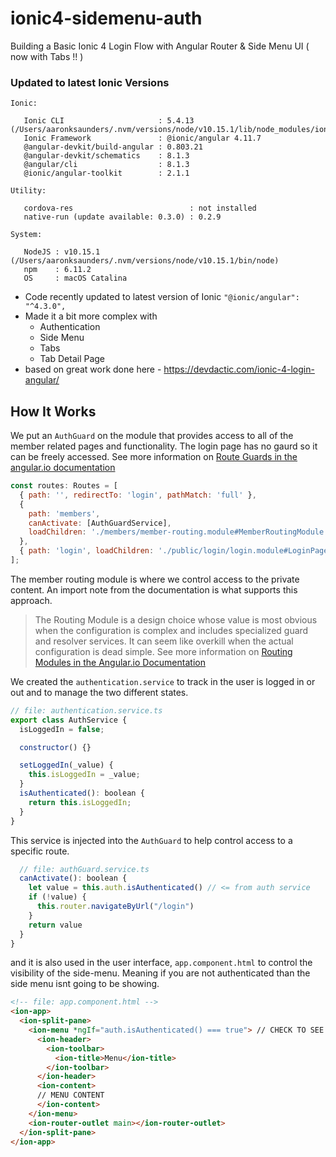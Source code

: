 # ionic4-sidemenu-auth
Building a Basic Ionic 4 Login Flow with Angular Router &amp; Side Menu UI
( now with Tabs !! )

### Updated to latest Ionic Versions
```
Ionic:

   Ionic CLI                     : 5.4.13 (/Users/aaronksaunders/.nvm/versions/node/v10.15.1/lib/node_modules/ionic)
   Ionic Framework               : @ionic/angular 4.11.7
   @angular-devkit/build-angular : 0.803.21
   @angular-devkit/schematics    : 8.1.3
   @angular/cli                  : 8.1.3
   @ionic/angular-toolkit        : 2.1.1

Utility:

   cordova-res                          : not installed
   native-run (update available: 0.3.0) : 0.2.9

System:

   NodeJS : v10.15.1 (/Users/aaronksaunders/.nvm/versions/node/v10.15.1/bin/node)
   npm    : 6.11.2
   OS     : macOS Catalina
```


- Code recently updated to latest version of Ionic `"@ionic/angular": "^4.3.0",`
- Made it a bit more complex with 
  - Authentication
  - Side Menu
  - Tabs
  - Tab Detail Page
- based on great work done here - https://devdactic.com/ionic-4-login-angular/


## How It Works

We put an `AuthGuard` on the module that provides access to all of the member related pages and functionality. The login page has no gaurd so it can be freely accessed. See more information on [Route Guards in the angular.io documentation](https://angular.io/guide/router#milestone-5-route-guards)

```javascript
const routes: Routes = [
  { path: '', redirectTo: 'login', pathMatch: 'full' },
  { 
    path: 'members', 
    canActivate: [AuthGuardService],
    loadChildren: './members/member-routing.module#MemberRoutingModule'
  },
  { path: 'login', loadChildren: './public/login/login.module#LoginPageModule' }
];
```

The member routing module is where we control access to the private content. An import note from the documentation is what supports this approach.

>The Routing Module is a design choice whose value is most obvious when the configuration is complex and includes specialized guard and resolver services. It can seem like overkill when the actual configuration is dead simple.
See more information on [Routing Modules in the Angular.io Documentation](https://angular.io/guide/router#milestone-2-routing-module)

We created the `authentication.service` to track in the user is logged in or out and to manage the two different states.

```javascript
// file: authentication.service.ts
export class AuthService {
  isLoggedIn = false;

  constructor() {}

  setLoggedIn(_value) {
    this.isLoggedIn = _value;
  }
  isAuthenticated(): boolean {
    return this.isLoggedIn;
  }
}
```

This service is injected into the `AuthGuard` to help control access to a specific route.

```javascript
  // file: authGuard.service.ts
  canActivate(): boolean {
    let value = this.auth.isAuthenticated() // <= from auth service
    if (!value) {
      this.router.navigateByUrl("/login")
    }
    return value
  }
}
```
and it is also used in the user interface, `app.component.html` to control the visibility of the side-menu. Meaning if you are not authenticated than the side menu isnt going to be showing.

```html
<!-- file: app.component.html -->
<ion-app>
  <ion-split-pane>
    <ion-menu *ngIf="auth.isAuthenticated() === true"> // CHECK TO SEE IF THIS SHOULD BE DISPLAYE
      <ion-header>
        <ion-toolbar>
          <ion-title>Menu</ion-title>
        </ion-toolbar>
      </ion-header>
      <ion-content>
      // MENU CONTENT
      </ion-content>
    </ion-menu>
    <ion-router-outlet main></ion-router-outlet>
  </ion-split-pane>
</ion-app>
```
